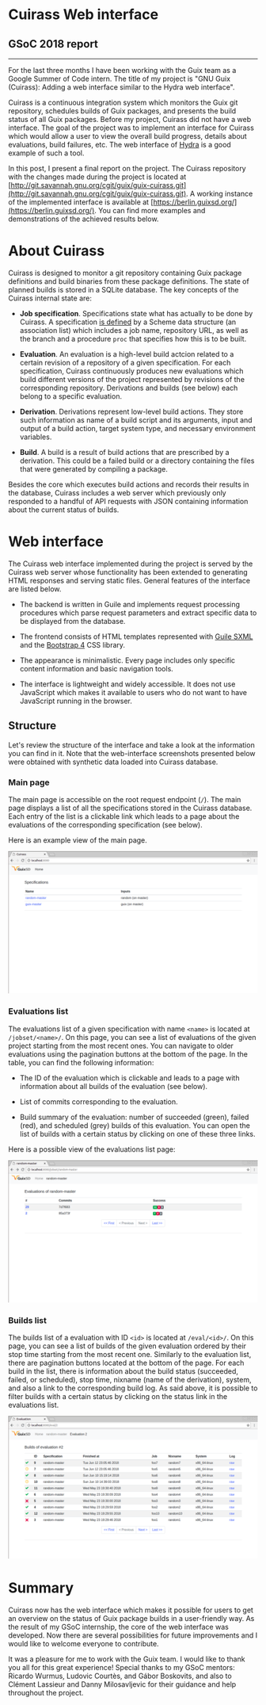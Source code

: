 # Cuirass Web interface
## GSoC 2018 report 
---

For the last three months I have been working with the Guix team as a
Google Summer of Code intern. The title of my project is "GNU Guix
(Cuirass): Adding a web interface similar to the Hydra web interface".

Cuirass is a continuous integration system which monitors the Guix git
repository, schedules builds of Guix packages, and presents the build
status of all Guix packages.  Before my project, Cuirass did not have
a web interface. The goal of the project was to implement an interface
for Cuirass which would allow a user to view the overall build
progress, details about evaluations, build failures, etc.  The web
interface of [Hydra](https://hydra.nixos.org/) is a good example of
such a tool.

In this post, I present a final report on the project. The Cuirass
repository with the changes made during the project is located at
[http://git.savannah.gnu.org/cgit/guix/guix-cuirass.git](http://git.savannah.gnu.org/cgit/guix/guix-cuirass.git). A
working instance of the implemented interface is available at
[https://berlin.guixsd.org/](https://berlin.guixsd.org/).  You can
find more examples and demonstrations of the achieved results below.

# About Cuirass

Cuirass is designed to monitor a git repository containing Guix
package definitions and build binaries from these package definitions.
The state of planned builds is stored in a SQLite database. The key
concepts of the Cuirass internal state are:

- **Job specification**. Specifications state what has actually to be
  done by Cuirass. A specification [is
  defined](https://www.gnu.org/software/guix/manual/en/html_node/Continuous-Integration.html)
  by a Scheme data structure (an association list) which includes a
  job name, repository URL, as well as the branch and a procedure
  `proc` that specifies how this is to be built.

- **Evaluation**. An evaluation is a high-level build actcion
  related to a certain revision of a repository of a given
  specification.  For each specification, Cuirass continuously
  produces new evaluations which build different versions of the
  project represented by revisions of the corresponding repository.
  Derivations and builds (see below) each belong to a specific
  evaluation.

- **Derivation**. Derivations represent low-level build actions.  They
  store such information as name of a build script and its arguments,
  input and output of a build action, target system type, and
  necessary environment variables.

- **Build**. A build is a result of build actions that are prescribed
  by a derivation.  This could be a failed build or a directory
  containing the files that were generated by compiling a package.

Besides the core which executes build actions and records their
results in the database, Cuirass includes a web server which
previously only responded to a handful of API requests with JSON
containing information about the current status of builds.

# Web interface

The Cuirass web interface implemented during the project is served by
the Cuirass web server whose functionality has been extended to
generating HTML responses and serving static files.  General features
of the interface are listed below.

- The backend is written in Guile and implements request processing
  procedures which parse request parameters and extract specific data
  to be displayed from the database.

- The frontend consists of HTML templates represented with [Guile
  SXML](https://www.gnu.org/software/guile/manual/html_node/SXML.html)
  and the [Bootstrap 4](https://getbootstrap.com/) CSS library.
    
- The appearance is minimalistic. Every page includes only specific
  content information and basic navigation tools.

- The interface is lightweight and widely accessible.  It does not use
  JavaScript which makes it available to users who do not want to have
  JavaScript running in the browser.

## Structure

Let's review the structure of the interface and take a look at the
information you can find in it.  Note that the web-interface
screenshots presented below were obtained with synthetic data loaded
into Cuirass database.

### Main page

The main page is accessible on the root request endpoint (`/`).  The
main page displays a list of all the specifications stored in the
Cuirass database.  Each entry of the list is a clickable link which
leads to a page about the evaluations of the corresponding
specification (see below).

Here is an example view of the main page.

![Main page screenshot](https://github.com/TSholokhova/gsoc-2018-report/blob/master/pics/cuirass-wi-main.png)

### Evaluations list

The evaluations list of a given specification with name `<name>` is
located at `/jobset/<name>/`.  On this page, you can see a list of
evaluations of the given project starting from the most recent ones.
You can navigate to older evaluations using the pagination buttons at
the bottom of the page.  In the table, you can find the following
information:

- The ID of the evaluation which is clickable and leads to a page with
  information about all builds of the evaluation (see below).

- List of commits corresponding to the evaluation.

- Build summary of the evaluation: number of succeeded (green), failed
  (red), and scheduled (grey) builds of this evaluation.  You can open
  the list of builds with a certain status by clicking on one of these
  three links.

Here is a possible view of the evaluations list page:

![Screenshoot of evaluations list](https://github.com/TSholokhova/gsoc-2018-report/blob/master/pics/cuirass-wi-evals.png)

### Builds list

The builds list of a evaluation with ID `<id>` is located at
`/eval/<id>/`.  On this page, you can see a list of builds of the
given evaluation ordered by their stop time starting from the most
recent one.  Similarly to the evaluation list, there are pagination
buttons located at the bottom of the page.  For each build in the
list, there is information about the build status (succeeded, failed,
or scheduled), stop time, nixname (name of the derivation), system, and
also a link to the corresponding build log.  As said above, it is
possible to filter builds with a certain status by clicking on the
status link in the evaluations list.

![Screenshot of builds list](https://github.com/TSholokhova/gsoc-2018-report/blob/master/pics/cuirass-wi-builds.png)

# Summary

Cuirass now has the web interface which makes it possible for users to
get an overview on the status of Guix package builds in a
user-friendly way.  As the result of my GSoC internship, the core of
the web interface was developed.  Now there are several possibilities
for future improvements and I would like to welcome everyone to
contribute.

It was a pleasure for me to work with the Guix team.  I would like to
thank you all for this great experience!  Special thanks to my GSoC
mentors: Ricardo Wurmus, Ludovic Courtès, and Gábor Boskovits, and
also to Clément Lassieur and Danny Milosavljevic for their guidance
and help throughout the project.
